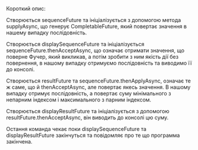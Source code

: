 Короткий опис:

Створюється sequenceFuture та ініціалізується з допомогою метода supplyAsync, що генерує CompletableFuture, який повертає значення в нашему випадку послідовність.

Створюється displaySequenceFuture та ініціалізується sequenceFuture.thenAcceptAsync, що означає отримати значення, що поверне Фучер, який викликав, а потім зробити з ним якість дії без повернення, в нашому випадку отримуємо послідовність та виводимо її до консолі.

Створюється resultFuture та sequenceFuture.thenApplyAsync, означає те ж саме, що й thenAcceptAsync, але повертає якесь значення. В нашому випадку отримує послідовність, а повертає суму мінімального з непарним індексом і максимального з парним індексом.

Створюється displayResultFuture та ініціалізується з допомогою resultFuture.thenAcceptAsync, він виводить до консолі цю суму.

Остання команда чекає поки displaySequenceFuture та displayResultFuture закінчуться та повідомляє про те що программа закінчена. 

